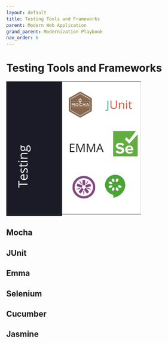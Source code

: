 ```yaml
---
layout: default
title: Testing Tools and Frameworks
parent: Modern Web Application
grand_parent: Modernization Playbook 
nav_order: 6
---
```


# Testing Tools and Frameworks

<img src="assets/images/testing.png" width="360" height="360"/>

## Mocha

## JUnit

## Emma

## Selenium

## Cucumber

## Jasmine